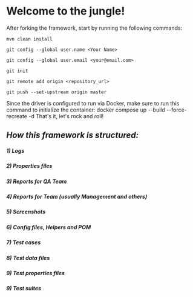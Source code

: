 # **Welcome to the jungle!**

After forking the framework, start by running the following commands:

`mvn clean install`

`git config --global user.name <Your Name>`

`git config --global user.email <your@email.com>`

`git init`

`git remote add origin <repository_url>`

`git push --set-upstream origin master`

Since the driver is configured to run via Docker, make sure to run this command to initialize the container: docker compose up --build --force-recreate -d
That's it, let's rock and roll!

## _How this framework is structured:_
##### 1) Logs
##### 2) Properties files
##### 3) Reports for QA Team
##### 4) Reports for Team (usually Management and others)
##### 5) Screenshots
##### 6) Config files, Helpers and POM
##### 7) Test cases
##### 8) Test data files
##### 9) Test properties files
##### 9) Test suites



